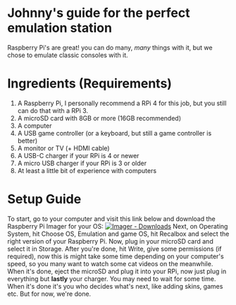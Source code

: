 # Johnny's guide for the perfect emulation station
Raspberry Pi's are great! you can do many, *many* things with it, but we chose to emulate classic consoles with it.

# Ingredients (Requirements)
1. A Raspberry Pi, I personally recommend a RPi 4 for this job, but you still can do that with a RPi 3.
2. A microSD card with 8GB or more (16GB recommended)
3. A computer
4. A USB game controller (or a keyboard, but still a game controller is better)
5. A monitor or TV (+ HDMI cable)
6. A USB-C charger if your RPi is 4 or newer
7. A micro USB charger if your RPi is 3 or older
8. At least a little bit of experience with computers

# Setup Guide
To start, go to your computer and visit this link below and download the Raspberry Pi Imager for your OS:
[![Imager - Downloads](https://img.shields.io/badge/Imager-Downloads-blue?logo=raspberrypi)](https://www.raspberrypi.com/software/)
Next, on Operating System, hit Choose OS, Emulation and game OS, hit Recalbox and select the right version of your Raspberry Pi.
Now, plug in your microSD card and select it in Storage.
After you're done, hit Write, give some permissions (if required), now this is might take some time depending on your computer's speed, so you many want to watch some cat videos on the meanwhile.
When it's done, eject the microSD and plug it into your RPi, now just plug in everything but **lastly** your charger.
You may need to wait for some time.
When it's done it's you who decides what's next, like adding skins, games etc. But for now, we're done.

